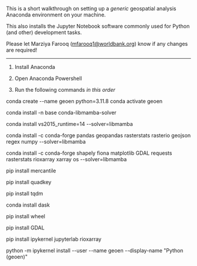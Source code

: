 This is a short walkthrough on setting up a *generic* geospatial analysis Anaconda environment on your  machine.

This also installs the Jupyter Notebook software commonly used for Python (and other) development tasks.

Please let Marziya Farooq (mfarooq1@worldbank.org) know if any changes are required!

-----------------------------------

1. Install Anaconda
2. Open Anaconda Powershell

3. Run the following commands *in this order*

conda create --name geoen python=3.11.8
conda activate geoen

conda install -n base conda-libmamba-solver

conda install vs2015_runtime=14 --solver=libmamba

conda install -c conda-forge pandas geopandas rasterstats rasterio geojson regex numpy --solver=libmamba

conda install -c conda-forge shapely fiona matplotlib GDAL requests rasterstats rioxarray xarray os --solver=libmamba

pip install mercantile

pip install quadkey

pip install tqdm

conda install dask

pip install wheel

pip install GDAL

pip install ipykernel jupyterlab rioxarray

python -m ipykernel install --user --name geoen --display-name "Python (geoen)"
